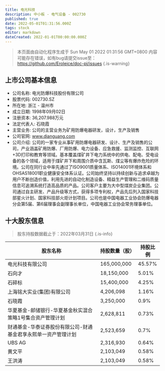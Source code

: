 ```yaml
---
title: 电光科技
description: 中小板 - 电气设备 - 002730
published: true
date: 2022-05-01T01:31:56.000Z
tags: stock
editor: markdown
dateCreated: 2022-01-01T00:00:00.000Z
---
```


> 本页面由自动化程序生成于 Sun May 01 2022 01:31:56 GMT+0800
> 内容可能存在错误，如有bug请提交issue至：https://github.com/Eroleice/doc-pi/issues
{.is-warning}

## 上市公司基本信息
- 公司名称: 电光防爆科技股份有限公司
- 股票代码: 002730.SZ
- 所在地: 浙江 - 温州市
- 成立日期: 1998年09月02日
- 注册资本: 36,207.988万元
- 法定代表人: 石晓霞
- 主营业务: 公司的主营业务为矿用防爆电器研发，设计，生产及销售
- 公司官网: www.dianguang.com
- 公司介绍: 公司的一家专业从事矿用防爆电器研发、设计、生产及销售的公司，产业涵盖矿用防爆、厂用防爆、电力设备、应急救援、监测监控、互联网+3D打印和教育等领域。基本覆盖煤矿井下电力系统中的供电、配电、受电设备的各个领域，适用于煤矿井下和周围介质中含瓦斯、煤尘等有爆炸危险的环境。公司在同行业中率先通过了ISO9001质量体系、ISO14001环境体系和OHSAS18001职业健康安全体系认证。公司始终坚持以持续创新与追求卓越为用户不断创造价值，利用先进的自动化制造设备、精益生产管理和二维码质量信息可追溯系统打造高品质的产品。公司客户主要为大中型煤炭企业集团。公司通过自主研发、产品升级等方式，获得多项专利权，产品先后列入国家科技部星火计划、国家科技部火炬计划项目。公司也是中国电器工业协会防爆电器分会第5届、第6届理事会副理事长单位，中国电器工业协会常务理事单位。


## 十大股东信息
> 股东持股数据截止于：2022年03月31日
{.is-info}

| 股东名称 | 持股数量（股） | 持股比例 |
| --- | --- | --- |
| 电光科技有限公司 | 165,000,000 | 45.57% |
| 石向才 | 18,150,000 | 5.01% |
| 石碎标 | 15,400,000 | 4.25% |
| 上海铭大实业(集团)有限公司 | 4,206,098 | 1.16% |
| 石晓霞 | 3,250,000 | 0.9% |
| 华夏基金-邮储银行-华夏基金秋实混合策略1号集合资产管理计划 | 2,628,811 | 0.73% |
| 财通基金-华泰证券股份有限公司-财通基金君享永熙单一资产管理计划 | 2,523,659 | 0.7% |
| UBS AG | 2,316,930 | 0.64% |
| 黄文平 | 2,103,049 | 0.58% |
| 王洪涛 | 2,103,049 | 0.58% |




